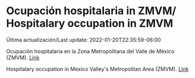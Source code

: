 # Ocupación hospitalaria in ZMVM/ Hospitalary occupation in ZMVM

Última actualización/Last update: 2022-01-20T22:35:59-06:00

Ocupación hospitalaria en la Zona Metropolitana del Valle de México (ZMVM). [Link](https://datos.cdmx.gob.mx/explore/dataset/personas-hospitalizadas-en-hospitales-de-zmvm/table/?sort=fecha)

Hospitalary occupation in Mexico Valley's Metropolitan Area (ZMVM). [Link](https://datos.cdmx.gob.mx/explore/dataset/personas-hospitalizadas-en-hospitales-de-zmvm/table/?sort=fecha)
